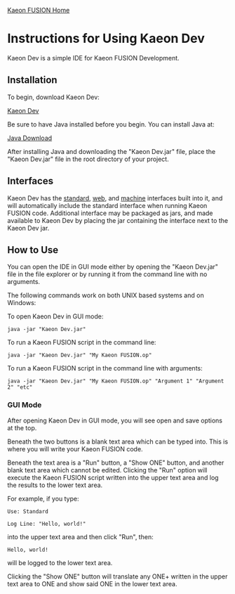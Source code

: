 [Kaeon FUSION Home](https://github.com/Gallery-of-Kaeon/Kaeon-FUSION/blob/master/README.md)

# Instructions for Using Kaeon Dev

Kaeon Dev is a simple IDE for Kaeon FUSION Development.

## Installation

To begin, download Kaeon Dev:

[Kaeon Dev](https://github.com/Gallery-of-Kaeon/Kaeon-FUSION/raw/master/Kaeon%20FUSION/IDE/Application/Kaeon%20Dev.jar)

Be sure to have Java installed before you begin. You can install Java at:

[Java Download](https://www.java.com/en/download/)

After installing Java and downloading the "Kaeon Dev.jar" file,
place the "Kaeon Dev.jar" file in the root directory of your project.

## Interfaces

Kaeon Dev has the [standard](https://github.com/Gallery-of-Kaeon/Kaeon-FUSION/blob/master/Kaeon%20FUSION/Documentation/3%20-%20Standard%20Interface/README.md),
[web](https://github.com/Gallery-of-Kaeon/Kaeon-FUSION/blob/master/Kaeon%20FUSION/Documentation/4%20-%20The%20Web%20and%20Machine%20Interfaces/1%20-%20Web/README.md),
and [machine](https://github.com/Gallery-of-Kaeon/Kaeon-FUSION/blob/master/Kaeon%20FUSION/Documentation/4%20-%20The%20Web%20and%20Machine%20Interfaces/2%20-%20Machine/README.md) interfaces built into it,
and will automatically include the standard interface when running Kaeon FUSION code.
Additional interface may be packaged as jars,
and made available to Kaeon Dev by placing the jar containing the interface next to the Kaeon Dev jar.

## How to Use

You can open the IDE in GUI mode either by opening the "Kaeon Dev.jar" file in the file explorer or by running it from the command line with no arguments.

The following commands work on both UNIX based systems and on Windows:

To open Kaeon Dev in GUI mode:

    java -jar "Kaeon Dev.jar"

To run a Kaeon FUSION script in the command line:

    java -jar "Kaeon Dev.jar" "My Kaeon FUSION.op"

To run a Kaeon FUSION script in the command line with arguments:

    java -jar "Kaeon Dev.jar" "My Kaeon FUSION.op" "Argument 1" "Argument 2" "etc"

### GUI Mode

After opening Kaeon Dev in GUI mode, you will see open and save options at the top.

Beneath the two buttons is a blank text area which can be typed into.
This is where you will write your Kaeon FUSION code.

Beneath the text area is a "Run" button,
a "Show ONE" button,
and another blank text area which cannot be edited.
Clicking the "Run" option will execute the Kaeon FUSION script written into the upper text area and log the results to the lower text area.

For example, if you type:

    Use: Standard
    
    Log Line: "Hello, world!"

into the upper text area and then click "Run", then:

    Hello, world!

will be logged to the lower text area.

Clicking the "Show ONE" button will translate any ONE+ written in the upper text area to ONE and show said ONE in the lower text area.